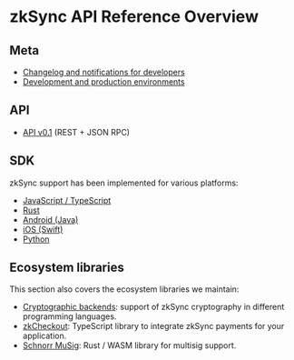 # zkSync API Reference Overview

## Meta

- [Changelog and notifications for developers](./changelog.md)
- [Development and production environments](./environments.md)

## API

- [API v0.1](./v0.1.md) (REST + JSON RPC)

## SDK

zkSync support has been implemented for various platforms:

- [JavaScript / TypeScript](./sdk/js)
- [Rust](./sdk/rust)
- [Android (Java)](./sdk/java)
- [iOS (Swift)](./sdk/swift)
- [Python](./sdk/python)

## Ecosystem libraries

This section also covers the ecosystem libraries we maintain:

- [Cryptographic backends](./sdk/crypto): support of zkSync cryptography in different programming languages.
- [zkCheckout](./sdk/checkout): TypeScript library to integrate zkSync payments for your application.
- [Schnorr MuSig](https://github.com/matter-labs/schnorr-musig): Rust / WASM library for multisig support.
